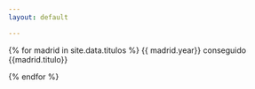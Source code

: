 ```yaml
---
layout: default

---
```



{% for madrid in site.data.titulos  %}
   {{ madrid.year}} conseguido {{madrid.titulo}} 



{% endfor %}
